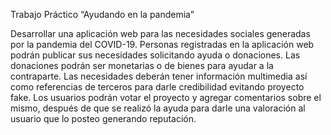 Trabajo Práctico “Ayudando en la pandemia”

Desarrollar una aplicación web para las necesidades sociales generadas por la pandemia del
COVID-19. Personas registradas en la aplicación web podrán publicar sus necesidades
solicitando ayuda o donaciones. Las donaciones podrán ser monetarias o de bienes para ayudar
a la contraparte. Las necesidades deberán tener información multimedia así como referencias de
terceros para darle credibilidad evitando proyecto fake.
Los usuarios podrán votar el proyecto y agregar comentarios sobre el mismo, después de que se
realizó la ayuda para darle una valoración al usuario que lo posteo generando reputación.
